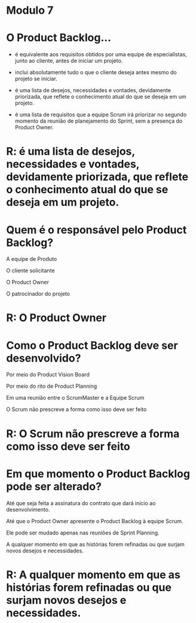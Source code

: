# Modulo 7 

# O Product Backlog...
 
 
- é equivalente aos requisitos obtidos por uma equipe de especialistas, junto ao cliente, antes de iniciar um projeto.

- inclui absolutamente tudo o que o cliente deseja antes mesmo do projeto se iniciar.

- é uma lista de desejos, necessidades e vontades, devidamente priorizada, que reflete o conhecimento atual do que se deseja em um projeto.
 
- é uma lista de requisitos que a equipe Scrum irá priorizar no segundo momento da reunião de planejamento do Sprint, sem a presença do Product Owner.

# R: é uma lista de desejos, necessidades e vontades, devidamente priorizada, que reflete o conhecimento atual do que se deseja em um projeto.


# Quem é o responsável pelo Product Backlog?
 
 
A equipe de Produto
 
O cliente solicitante
 
O Product Owner

O patrocinador do projeto

# R:  O Product Owner


# Como o Product Backlog deve ser desenvolvido?
 
Por meio do Product Vision Board

Por meio do rito de Product Planning
 
Em uma reunião entre o ScrumMaster e a Equipe Scrum

O Scrum não prescreve a forma como isso deve ser feito

# R: O Scrum não prescreve a forma como isso deve ser feito

# Em que momento o Product Backlog pode ser alterado?
 
 
Até que seja feita a assinatura do contrato que dará início ao desenvolvimento.

Até que o Product Owner apresente o Product Backlog à equipe Scrum.
 
Ele pode ser mudado apenas nas reuniões de Sprint Planning.

A qualquer momento em que as histórias forem refinadas ou que surjam novos desejos e necessidades.

 # R: A qualquer momento em que as histórias forem refinadas ou que surjam novos desejos e necessidades.